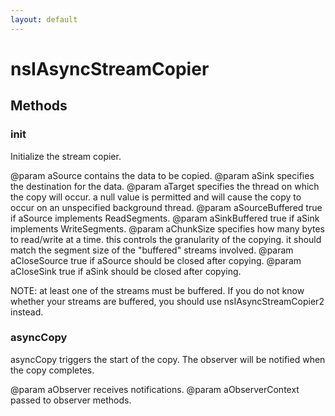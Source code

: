 ```yaml
---
layout: default
---
```


# nsIAsyncStreamCopier #

## Methods ##

### init ###

Initialize the stream copier.

@param aSource
       contains the data to be copied.
@param aSink
       specifies the destination for the data.
@param aTarget
       specifies the thread on which the copy will occur.  a null value
       is permitted and will cause the copy to occur on an unspecified
       background thread.
@param aSourceBuffered
       true if aSource implements ReadSegments.
@param aSinkBuffered
       true if aSink implements WriteSegments.
@param aChunkSize
       specifies how many bytes to read/write at a time.  this controls
       the granularity of the copying.  it should match the segment size
       of the "buffered" streams involved.
@param aCloseSource
       true if aSource should be closed after copying.
@param aCloseSink
       true if aSink should be closed after copying.

NOTE: at least one of the streams must be buffered. If you do not know
whether your streams are buffered, you should use nsIAsyncStreamCopier2
instead.


### asyncCopy ###

asyncCopy triggers the start of the copy.  The observer will be notified
when the copy completes.

@param aObserver
       receives notifications.
@param aObserverContext
       passed to observer methods.

